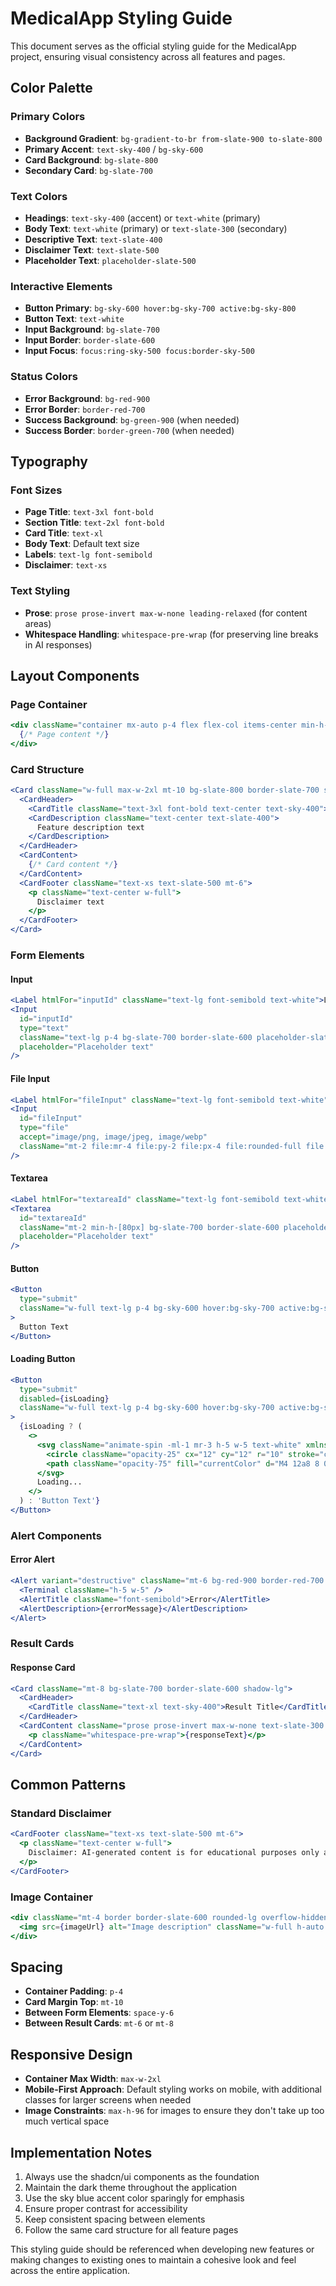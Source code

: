# MedicalApp Styling Guide

This document serves as the official styling guide for the MedicalApp project, ensuring visual consistency across all features and pages.

## Color Palette

### Primary Colors
- **Background Gradient**: `bg-gradient-to-br from-slate-900 to-slate-800`
- **Primary Accent**: `text-sky-400` / `bg-sky-600`
- **Card Background**: `bg-slate-800`
- **Secondary Card**: `bg-slate-700`

### Text Colors
- **Headings**: `text-sky-400` (accent) or `text-white` (primary)
- **Body Text**: `text-white` (primary) or `text-slate-300` (secondary)
- **Descriptive Text**: `text-slate-400`
- **Disclaimer Text**: `text-slate-500`
- **Placeholder Text**: `placeholder-slate-500`

### Interactive Elements
- **Button Primary**: `bg-sky-600 hover:bg-sky-700 active:bg-sky-800`
- **Button Text**: `text-white`
- **Input Background**: `bg-slate-700`
- **Input Border**: `border-slate-600`
- **Input Focus**: `focus:ring-sky-500 focus:border-sky-500`

### Status Colors
- **Error Background**: `bg-red-900`
- **Error Border**: `border-red-700`
- **Success Background**: `bg-green-900` (when needed)
- **Success Border**: `border-green-700` (when needed)

## Typography

### Font Sizes
- **Page Title**: `text-3xl font-bold`
- **Section Title**: `text-2xl font-bold`
- **Card Title**: `text-xl`
- **Body Text**: Default text size
- **Labels**: `text-lg font-semibold`
- **Disclaimer**: `text-xs`

### Text Styling
- **Prose**: `prose prose-invert max-w-none leading-relaxed` (for content areas)
- **Whitespace Handling**: `whitespace-pre-wrap` (for preserving line breaks in AI responses)

## Layout Components

### Page Container
```jsx
<div className="container mx-auto p-4 flex flex-col items-center min-h-screen bg-gradient-to-br from-slate-900 to-slate-800 text-white">
  {/* Page content */}
</div>
```

### Card Structure
```jsx
<Card className="w-full max-w-2xl mt-10 bg-slate-800 border-slate-700 shadow-xl">
  <CardHeader>
    <CardTitle className="text-3xl font-bold text-center text-sky-400">Feature Title</CardTitle>
    <CardDescription className="text-center text-slate-400">
      Feature description text
    </CardDescription>
  </CardHeader>
  <CardContent>
    {/* Card content */}
  </CardContent>
  <CardFooter className="text-xs text-slate-500 mt-6">
    <p className="text-center w-full">
      Disclaimer text
    </p>
  </CardFooter>
</Card>
```

### Form Elements

#### Input
```jsx
<Label htmlFor="inputId" className="text-lg font-semibold text-white">Label Text</Label>
<Input
  id="inputId"
  type="text"
  className="text-lg p-4 bg-slate-700 border-slate-600 placeholder-slate-500 text-white focus:ring-sky-500 focus:border-sky-500"
  placeholder="Placeholder text"
/>
```

#### File Input
```jsx
<Label htmlFor="fileInput" className="text-lg font-semibold text-white">Upload File</Label>
<Input 
  id="fileInput" 
  type="file" 
  accept="image/png, image/jpeg, image/webp" 
  className="mt-2 file:mr-4 file:py-2 file:px-4 file:rounded-full file:border-0 file:text-sm file:font-semibold file:bg-sky-600/20 file:text-sky-400 hover:file:bg-sky-600/30 bg-slate-700 border-slate-600 text-white focus:ring-sky-500 focus:border-sky-500"
/>
```

#### Textarea
```jsx
<Label htmlFor="textareaId" className="text-lg font-semibold text-white">Label Text</Label>
<Textarea 
  id="textareaId"
  className="mt-2 min-h-[80px] bg-slate-700 border-slate-600 placeholder-slate-500 text-white focus:ring-sky-500 focus:border-sky-500"
  placeholder="Placeholder text"
/>
```

#### Button
```jsx
<Button 
  type="submit" 
  className="w-full text-lg p-4 bg-sky-600 hover:bg-sky-700 active:bg-sky-800 transition-colors duration-150"
>
  Button Text
</Button>
```

#### Loading Button
```jsx
<Button 
  type="submit" 
  disabled={isLoading} 
  className="w-full text-lg p-4 bg-sky-600 hover:bg-sky-700 active:bg-sky-800 transition-colors duration-150"
>
  {isLoading ? (
    <>
      <svg className="animate-spin -ml-1 mr-3 h-5 w-5 text-white" xmlns="http://www.w3.org/2000/svg" fill="none" viewBox="0 0 24 24">
        <circle className="opacity-25" cx="12" cy="12" r="10" stroke="currentColor" strokeWidth="4"></circle>
        <path className="opacity-75" fill="currentColor" d="M4 12a8 8 0 018-8V0C5.373 0 0 5.373 0 12h4zm2 5.291A7.962 7.962 0 014 12H0c0 3.042 1.135 5.824 3 7.938l3-2.647z"></path>
      </svg>
      Loading...
    </>
  ) : 'Button Text'}
</Button>
```

### Alert Components

#### Error Alert
```jsx
<Alert variant="destructive" className="mt-6 bg-red-900 border-red-700 text-white">
  <Terminal className="h-5 w-5" />
  <AlertTitle className="font-semibold">Error</AlertTitle>
  <AlertDescription>{errorMessage}</AlertDescription>
</Alert>
```

### Result Cards

#### Response Card
```jsx
<Card className="mt-8 bg-slate-700 border-slate-600 shadow-lg">
  <CardHeader>
    <CardTitle className="text-xl text-sky-400">Result Title</CardTitle>
  </CardHeader>
  <CardContent className="prose prose-invert max-w-none text-slate-300 leading-relaxed">
    <p className="whitespace-pre-wrap">{responseText}</p>
  </CardContent>
</Card>
```

## Common Patterns

### Standard Disclaimer
```jsx
<CardFooter className="text-xs text-slate-500 mt-6">
  <p className="text-center w-full">
    Disclaimer: AI-generated content is for educational purposes only and may not be fully accurate or complete. Always consult with qualified medical professionals for medical advice.
  </p>
</CardFooter>
```

### Image Container
```jsx
<div className="mt-4 border border-slate-600 rounded-lg overflow-hidden">
  <img src={imageUrl} alt="Image description" className="w-full h-auto object-contain max-h-96" />
</div>
```

## Spacing

- **Container Padding**: `p-4`
- **Card Margin Top**: `mt-10`
- **Between Form Elements**: `space-y-6`
- **Between Result Cards**: `mt-6` or `mt-8`

## Responsive Design

- **Container Max Width**: `max-w-2xl`
- **Mobile-First Approach**: Default styling works on mobile, with additional classes for larger screens when needed
- **Image Constraints**: `max-h-96` for images to ensure they don't take up too much vertical space

## Implementation Notes

1. Always use the shadcn/ui components as the foundation
2. Maintain the dark theme throughout the application
3. Use the sky blue accent color sparingly for emphasis
4. Ensure proper contrast for accessibility
5. Keep consistent spacing between elements
6. Follow the same card structure for all feature pages

This styling guide should be referenced when developing new features or making changes to existing ones to maintain a cohesive look and feel across the entire application.
